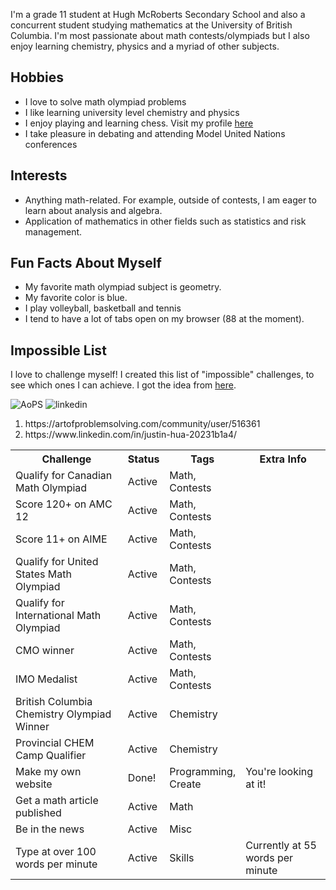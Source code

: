 
<p>
	I'm a grade 11 student at Hugh McRoberts Secondary School and also a concurrent student studying mathematics at the University of British Columbia. I'm most passionate about math contests/olympiads but I also enjoy learning chemistry, physics and a myriad of other subjects. 
</p>
<h2> Hobbies </h2>
<ul>
	<li> I love to solve math olympiad problems </li>
	<li> I like learning university level chemistry and physics </li>
	<li> I enjoy playing and learning chess. Visit my profile <a href="https://www.chess.com/member/justin124810">here</a> </li>
	<li> I take pleasure in debating and attending Model United Nations conferences </li>
</ul>
<h2> Interests </h2>
<ul>
	<li> Anything math-related. For example, outside of contests, I am eager to learn about analysis and algebra. </li>
	<li> Application of mathematics in other fields such as statistics and risk management. </li>
	
</ul>
<h2> Fun Facts About Myself </h2>
<ul>
	<li> My favorite math olympiad subject is geometry. </li>
	<li> My favorite color is blue. </li>
	<li> I play volleyball, basketball and tennis</li>
	<li> I tend to have a lot of tabs open on my browser (88 at the moment).</li>
</ul>
<h2> Impossible List </h2>
<p>
	I love to challenge myself! I created this list of "impossible" challenges, to see which ones I can achieve. I got the idea from <a href="https://impossiblehq.com/impossible-list/">here</a>.
</p>
<table id="impossiblelist">
  <tr>
    <th style="width: 40%">Challenge</th>
    <th style="width: 10%">Status</th>
    <th style="width: 20%">Tags</th>
    <th style="width: 30%">Extra Info</th>
  </tr>
  <tr>
    <td>Qualify for Canadian Math Olympiad</td>
    <td>Active</td>
    <td>Math, Contests</td>
    <td></td>
  </tr>

<tr>
    <td>Score 120+ on AMC 12</td>
    <td>Active</td>
    <td>Math, Contests</td>
    <td></td>
 </tr>
 
 <tr>
    <td>Score 11+ on AIME</td>
    <td>Active</td>
    <td>Math, Contests</td>
    <td></td>
 </tr>
	
  <tr>
    <td>Qualify for United States Math Olympiad</td>
    <td>Active</td>
    <td>Math, Contests</td>
    <td></td>
  </tr>
  <tr>
    <td>Qualify for International Math Olympiad</td>
    <td>Active</td>
    <td>Math, Contests</td>
    <td></td>
  </tr>

  <tr>
    <td>CMO winner</td>
    <td>Active</td>
    <td>Math, Contests</td>
	
  <tr>
    <td>IMO Medalist</td>
    <td>Active</td>
    <td>Math, Contests</td>
    <td></td>
	
<tr>
	<td>British Columbia Chemistry Olympiad Winner</td>
	<td>Active</td>
	<td>Chemistry</td>
	<td></td>
	
  </tr>
  
<tr>
	<td>Provincial CHEM Camp Qualifier</td>
	<td>Active</td>
	<td>Chemistry</td>
	<td></td>
	
  </tr>
  
  <tr>
    <td>Make my own website</td>
    <td>Done!</td>
    <td>Programming, Create</td>
    <td>You're looking at it!</td>
  </tr>
  <tr>
    <td>Get a math article published</td>
    <td>Active</td>
    <td>Math</td>
    <td></td>
  </tr>
  <tr>
    <td>Be in the news</td>
    <td>Active</td>
    <td>Misc</td>
    <td></td>
  </tr>
  <tr>
    <td>Type at over 100 words per minute</td>
    <td>Active</td>
    <td>Skills</td>
    <td>Currently at 55 words per minute</td>
  </tr>

![AoPS](https://user-images.githubusercontent.com/77130107/104035705-5006f480-5187-11eb-87e4-0174d02a89b8.jpg)
![linkedin](https://user-images.githubusercontent.com/77130107/104035747-58f7c600-5187-11eb-82ee-422d6b09e8a9.png)
<p>
	
 <ol>
<li> https://artofproblemsolving.com/community/user/516361
<li> https://www.linkedin.com/in/justin-hua-20231b1a4/
</ol>
